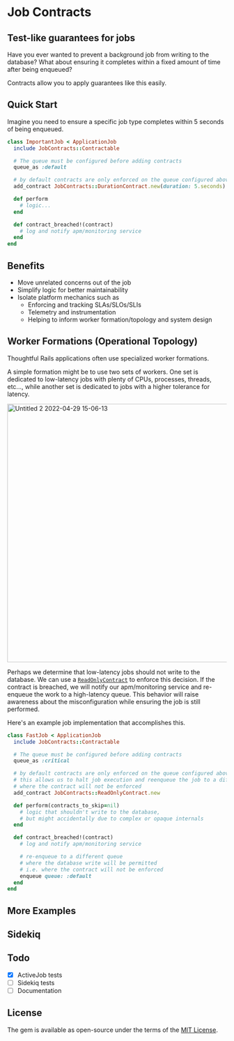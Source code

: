 # Job Contracts

## Test-like guarantees for jobs

Have you ever wanted to prevent a background job from writing to the database?
What about ensuring it completes within a fixed amount of time after being enqueued?

Contracts allow you to apply guarantees like this easily.

## Quick Start

Imagine you need to ensure a specific job type completes within 5 seconds of being enqueued.

```ruby
class ImportantJob < ApplicationJob
  include JobContracts::Contractable

  # The queue must be configured before adding contracts
  queue_as :default

  # by default contracts are only enforced on the queue configured above
  add_contract JobContracts::DurationContract.new(duration: 5.seconds)

  def perform
    # logic...
  end

  def contract_breached!(contract)
    # log and notify apm/monitoring service
  end
end
```

## Benefits

- Move unrelated concerns out of the job
- Simplify logic for better maintainability
- Isolate platform mechanics such as
  - Enforcing and tracking SLAs/SLOs/SLIs
  - Telemetry and instrumentation
  - Helping to inform worker formation/topology and system design

## Worker Formations (Operational Topology)

Thoughtful Rails applications often use specialized worker formations.

A simple formation might be to use two sets of workers.
One set is dedicated to low-latency jobs with plenty of CPUs, processes, threads, etc...,
while another set is dedicated to jobs with a higher tolerance for latency.

<img width="593" alt="Untitled 2 2022-04-29 15-06-13" src="https://user-images.githubusercontent.com/32920/166069103-e316dcc7-e601-43d0-90df-ad0eda20409b.png">

Perhaps we determine that low-latency jobs should not write to the database.
We can use a [`ReadOnlyContract`](https://github.com/hopsoft/job_contracts/blob/main/lib/job_contracts/contracts/read_only_contract.rb)
to enforce this decision. If the contract is breached, we will notify our apm/monitoring service and re-enqueue the work to a high-latency queue.
This behavior will raise awareness about the misconfiguration while ensuring the job is still performed.

Here's an example job implementation that accomplishes this.

```ruby
class FastJob < ApplicationJob
  include JobContracts::Contractable

  # The queue must be configured before adding contracts
  queue_as :critical

  # by default contracts are only enforced on the queue configured above
  # this allows us to halt job execution and reenqueue the job to a different queue
  # where the contract will not be enforced
  add_contract JobContracts::ReadOnlyContract.new

  def perform(contracts_to_skip=nil)
    # logic that shouldn't write to the database,
    # but might accidentally due to complex or opaque internals
  end

  def contract_breached!(contract)
    # log and notify apm/monitoring service

    # re-enqueue to a different queue
    # where the database write will be permitted
    # i.e. where the contract will not be enforced
    enqueue queue: :default
  end
end
```

## More Examples

## Sidekiq

## Todo

- [x] ActiveJob tests
- [ ] Sidekiq tests
- [ ] Documentation

## License

The gem is available as open-source under the terms of the [MIT License](https://opensource.org/licenses/MIT).
